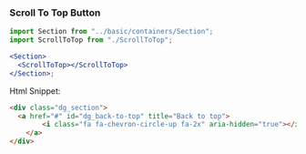 ### Scroll To Top Button

```jsx
import Section from "../basic/containers/Section";
import ScrollToTop from "./ScrollToTop";

<Section>
  <ScrollToTop></ScrollToTop>
</Section>;
```

Html Snippet:

```html
<div class="dg_section">
  <a href="#" id="dg_back-to-top" title="Back to top">
        <i class="fa fa-chevron-circle-up fa-2x" aria-hidden="true"></i>
    </a>
</div>
```